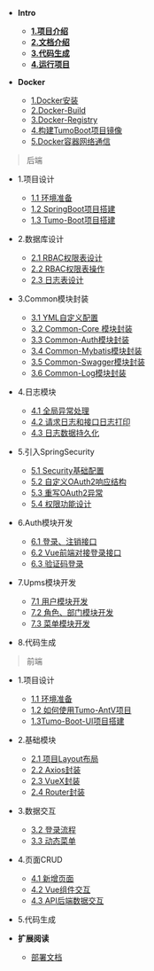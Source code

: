 - **Intro**
  - **[1.项目介绍](docs/intro/1.intro.md)**
  - **[2.文档介绍](docs/intro/2.docs-introduce.md)**
  - **[3.代码生成](docs/intro/3.generate.md)**
  - **[4.运行项目](docs/intro/4.run.md)**

- **Docker** 
  - [1.Docker安装](docs/docker/1.docker-install.md)
  - [2.Docker-Build](docs/docker/2.docker-build.md)
  - [3.Docker-Registry](docs/docker/3.docker-registry.md)
  - [4.构建TumoBoot项目镜像](docs/docker/4.build-tumo-boot.md)
  - [5.Docker容器网络通信](docs/docker/5.docker-container-net.md)  

> 后端

- 1.项目设计
  - [1.1 环境准备](docs/api/1.design/1.1environment.md)
  - [1.2 SpringBoot项目搭建](docs/api/1.design/1.2create-springboot.md)
  - [1.3 Tumo-Boot项目搭建](docs/api/1.design/1.3init-tumo-boot.md)
  
- 2.数据库设计
  - [2.1 RBAC权限表设计](docs/api/2.db/2.1rbac-design.md)
  - [2.2 RBAC权限表操作](docs/api/2.db/2.2rbac-write.md)
  - [2.3 日志表设计](docs/api/2.db/2.3log-design.md)
  
- 3.Common模块封装
  - [3.1 YML自定义配置](docs/api/3.module-common/3.1yml.md)
  - [3.2 Common-Core 模块封装](docs/api/3.module-common/3.2commmon-core.md)
  - [3.3 Common-Auth模块封装](docs/api/3.module-common/3.3common-auth.md)
  - [3.4 Common-Mybatis模块封装](docs/api/3.module-common/3.4common-mybatis.md)
  - [3.5 Common-Swagger模块封装](docs/api/3.module-common/3.5common-swagger.md)
  - [3.6 Common-Log模块封装](docs/api/3.module-common/3.6common-log.md)
  
- 4.日志模块
  - [4.1 全局异常处理](docs/api/4.module-log/4.1global-exception.md)
  - [4.2 请求日志和接口日志打印](docs/api/4.module-log/4.2print-log.md)
  - [4.3 日志数据持久化](docs/api/4.module-log/4.3log-db.md)
  
- 5.引入SpringSecurity
  - [5.1 Security基础配置](docs/api/5.module-security/5.1security-base.md)
  - [5.2 自定义OAuth2响应结构](docs/api/5.module-security/5.2rewrite-oauth-res.md)
  - [5.3 重写OAuth2异常](docs/api/5.module-security/5.3rewrite-oauth-error.md)
  - [5.4 权限功能设计](docs/api/5.module-security/5.4security-design.md)
  
- 6.Auth模块开发
  - [6.1 登录、注销接口](docs/api/6.module-auth/6.1api-login.md)
  - [6.2 Vue前端对接登录接口](docs/api/6.module-auth/6.2api-login-res.md)
  - [6.3 验证码登录](docs/api/6.module-auth/6.3auth-captcha.md)
  
- 7.Upms模块开发
  - [7.1 用户模块开发](docs/api/7.module-upms/7.1user-dev.md)
  - [7.2 角色、部门模块开发](docs/api/7.module-upms/7.2role-dev.md)
  - [7.3 菜单模块开发](docs/api/7.module-upms/7.3menu-dev.md)
  
* 8.代码生成
  

  
> 前端

- 1.项目设计
  - [1.1 环境准备](docs/app/1.design/1.1environment.md)
  - [1.2 如何使用Tumo-AntV项目](docs/app/1.design/1.2use-tumo-antv.md)
  - [1.3Tumo-Boot-UI项目搭建](docs/app/1.design/1.3init-tumo-boot-ui.md)
  
- 2.基础模块
  - [2.1 项目Layout布局](docs/app/2.base/2.1layout.md)
  - [2.2 Axios封装](docs/app/2.base/2.2axios-package.md)
  - [2.3 VueX封装](docs/app/2.base/2.3vuex-package.md)
  - [2.4 Router封装](docs/app/2.base/2.4router-package.md)

- 3.数据交互
  - [3.2 登录流程](docs/app/3.request/3.1request-login.md)
  - [3.3 动态菜单](docs/app/3.request/3.2request-menu.md)

- 4.页面CRUD
  - [4.1 新增页面](docs/app/4.crud/4.1new-page.md)
  - [4.2 Vue组件交互](docs/app/4.crud/4.2page-components.md)
  - [4.3 API后端数据交互](docs/app/4.crud/4.3page-api.md)
  
- 5.代码生成


- **扩展阅读**
  - [部署文档](docs/other/deploy.md)

